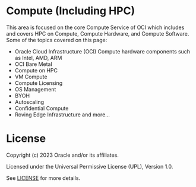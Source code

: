 # Compute (Including HPC)

This area is focused on the core Compute Service of OCI which includes and covers HPC on Compute, Compute Hardware, and Compute Software. Some of the topics covered on this page:

- Oracle Cloud Infrastructure (OCI) Compute hardware components such as Intel, AMD, ARM
- OCI Bare Metal
- Compute on HPC
- VM Compute
- Compute Licensing
- OS Management
- BYOH
- Autoscaling
- Confidential Compute
- Roving Edge Infrastructure
and more...

# License

Copyright (c) 2023 Oracle and/or its affiliates.

Licensed under the Universal Permissive License (UPL), Version 1.0.

See [LICENSE](https://github.com/oracle-devrel/technology-engineering/blob/folder-structure/LICENSE) for more details.

